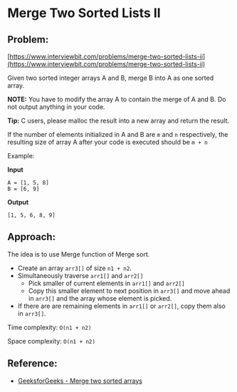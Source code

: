 # Merge Two Sorted Lists II

## Problem:
[https://www.interviewbit.com/problems/merge-two-sorted-lists-ii](https://www.interviewbit.com/problems/merge-two-sorted-lists-ii)

Given two sorted integer arrays A and B, merge B into A as one sorted array.

**NOTE:** You have to modify the array A to contain the merge of A and B. Do not output anything in your code.

**Tip:** C users, please malloc the result into a new array and return the result.

If the number of elements initialized in A and B are `m` and `n` respectively, the resulting size of array A after your code is executed should be `m + n`

Example:

**Input**
```
A = [1, 5, 8]
B = [6, 9]
```

**Output**
```
[1, 5, 6, 8, 9]
```

## Approach:

The idea is to use Merge function of Merge sort.

* Create an array `arr3[]` of size `n1 + n2`.
* Simultaneously traverse `arr1[]` and `arr2[]`
  - Pick smaller of current elements in `arr1[]` and `arr2[]`
  - Copy this smaller element to next position in `arr3[]` and move ahead in `arr3[]` and the array whose element is picked.
* If there are are remaining elements in `arr1[]` or `arr2[]`, copy them also in `arr3[]`.

Time complexity: `O(n1 + n2)`

Space complexity: `O(n1 + n2)`

## Reference:
* [GeeksforGeeks - Merge two sorted arrays](https://www.geeksforgeeks.org/merge-two-sorted-arrays)
